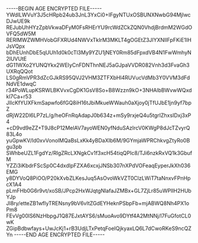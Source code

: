 -----BEGIN AGE ENCRYPTED FILE-----
YWdlLWVuY3J5cHRpb24ub3JnL3YxCi0+IFgyNTUxOSBUNXNwbG94MjlwcDJwUE9k
REJubUhHYzZpbVkwaDFyM0FsRHErYU9rcWdZCkZQN0VhdjBrdmM2WGdOVFQ5dW5M
RERlMWZWMHVobGFXRUd4NWVxTkIrM3MKLT4gOGEtZ3JlYXNlIFpFKiE1IHJsVQpx
bDhEUnhDbE5qUUh1d0k0cTl3My9YZU1jNEY0Rm85dFpxdVB4N1FwWmhyN2lUVUtE
dG11WXo2YUNQYkx2WEIyCnFDNThnNEJ5aGJpaVVDR082Vnh3d3FvaGh3UXRqQQot
LS0gRmVPR3dZcGJkRS95QVJ2VHM3ZTFXbHl4RUVucVdMb3Y0VVM3dFdNdVE1dwqC
r34PoWLupKSRWLBKVvxCgDK1GsV8So+B8Wzzn9kO+3NHAlbBWvwWQxdkl7Ca+r53
JlIcKfYUXFkmSapwfo6fGQ8iH16tJbiMkueWWauh0aXjoy0jTfUJbE1jn9yf7bpZ
dRjW22Dl6LP7zL/g/heOFnRqAdapJ0b634z+mSy9rxjeQ4u5tgrIZhxsIDxj3xP4
+cD9vd9eZZ+T9J8cP12MelAV7ayoWEN0yfNduSAzIrcV0KWgP8dJcTZvyrQ83L4o
yuGpwKV/ld0xvVonolMQaBsLxKk4yBDaXIb6M/9GYmjaWPRChkvgZtyRo0Bgu3pb
SWhbeUZL1FgdYz/RIgZRcLXNgkCv1f3xcH54tiqQPIc8/TJi6nzkRxVQ1k3GbufM
YZZi3iKbdrFScSp0C4dxdIpFZXA6xcxjJNSb307nXPdVOFeaqEyperJkXh036EMG
y8DYVoQ8PiOO/P20kXvbZLKesJuq5AsOvoWkVZT0ClzLWiT7taNnxvFPnHpcX1A4
pLmFHb0G6r9vt/xoSB/JPcp2HxWJqtgNlafaJZMBx+GL7ZjLr85uWPlIH2HUbYJp
Jl8ry/etteZB1wfIyTRENsny9bV6vItZGdEYHeknPSbpFb+mjABWQ8Nh4PX1oPm8
FEvVg00lS6NzHbpgJ1Q87EJxtAYS6/sMuoAvo9DYtf4A2MtNNj/l7FuGfotCL0wK
ZGipBdbwfays+UwJcKj1+rB3UdjLTxPetqFoeIQjkyaxLQ6L7dCwoRKeS9ncQZYn
-----END AGE ENCRYPTED FILE-----
